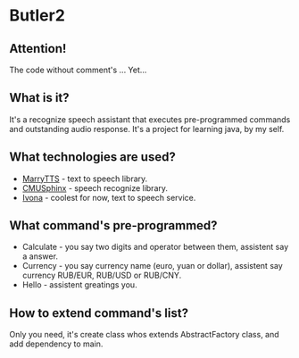 # Butler2
<h2>Attention!</h2>
<p>The code without comment's ... Yet...</p>
<h2>What is it?</h2>
<p>It's a recognize speech assistant that executes pre-programmed commands and outstanding audio response. It's a project for learning java, by my self.</p>
<h2>What technologies are used?</h2>
<ul>
<li><a href="http://mary.dfki.de/">MarryTTS</a> - text to speech library.</li>
<li><a href="http://cmusphinx.sourceforge.net/">CMUSphinx</a> - speech recognize library.</a></li>
<li><a href="https://www.ivona.com/">Ivona</a> - coolest for now, text to speech service.</li>
</ul>
<h2>What command's pre-programmed?</h2>
<ul>
<li>Calculate - you say two digits and operator between them, assistent say a answer.</li>
<li>Currency - you say currency name (euro, yuan or dollar), assistent say currency RUB/EUR, RUB/USD or RUB/CNY.</li>
<li>Hello - assistent greatings you.</li>
</ul>
<h2>How to extend command's list?</h2>
<p>Only you need, it's create class whos extends AbstractFactory  class, and add dependency to main.</p>
